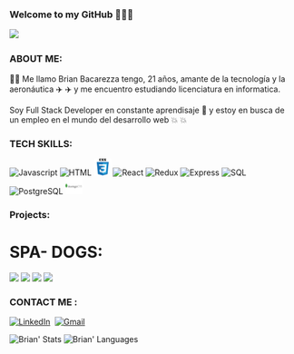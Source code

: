 ### Welcome to my GitHub  👋👨‍💻

<img src ="https://i.pinimg.com/originals/2b/d9/b3/2bd9b3f6cb8c6237d88a28ffb57654bc.gif"/>
 
 ### ABOUT ME:
 :technologist: Me llamo Brian Bacarezza tengo, 21 años, amante de la tecnología y la  aeronáutica :airplane: :airplane: y  me encuentro estudiando licenciatura en informatica.
 
Soy Full Stack Developer en constante aprendisaje :rocket: y estoy en busca de un empleo en el mundo del desarrollo web :boom: :boom:
 


### TECH SKILLS:
<p>
    <a><img height="30" alt="Javascript" src="https://camo.githubusercontent.com/1f7186a9be6da41cf90bd5d97a203962e6e47b67ac401c52e87e4afe42a25235/68747470733a2f2f75706c6f61642e77696b696d656469612e6f72672f77696b6970656469612f636f6d6d6f6e732f7468756d622f362f36612f4a6176615363726970742d6c6f676f2e706e672f34383070782d4a6176615363726970742d6c6f676f2e706e67" data-canonical-src="https://upload.wikimedia.org/wikipedia/commons/thumb/6/6a/JavaScript-logo.png/480px-JavaScript-logo.png" style="max-width:100%;"></a>
    <a><img height="30" alt="HTML" src="https://camo.githubusercontent.com/0821ae25cbd292f1c724d2fbf808a78136e61c72ec42a1a961d2be9288441930/68747470733a2f2f7777772e77332e6f72672f68746d6c2f6c6f676f2f646f776e6c6f6164732f48544d4c355f4c6f676f5f3531322e706e67" data-canonical-src="https://www.w3.org/html/logo/downloads/HTML5_Logo_512.png" style="max-width:100%;"></a>
    <a> <img height="30" alt="CSS3" src="https://raw.githubusercontent.com/github/explore/80688e429a7d4ef2fca1e82350fe8e3517d3494d/topics/css/css.png" style="max-width:100%/></a>
    <a><img height="30" alt="NodeJS" src="https://camo.githubusercontent.com/5960a94910072a8125463fe9061ca9712a6388b8b37ace636f89740bac455d61/68747470733a2f2f63646e342e69636f6e66696e6465722e636f6d2f646174612f69636f6e732f6c6f676f732d616e642d6272616e64732f3531322f3233335f4e6f64655f4a735f6c6f676f2d3531322e706e67" data-canonical-src="https://cdn4.iconfinder.com/data/icons/logos-and-brands/512/233_Node_Js_logo-512.png" style="max-width:100%;"></a>
    <a><img height="30" alt="React" src="https://camo.githubusercontent.com/42d79599b684d4449d0fab6ee8df849c39fa0148993c7680b85210494dda4599/68747470733a2f2f63646e342e69636f6e66696e6465722e636f6d2f646174612f69636f6e732f6c6f676f732d332f3630302f52656163742e6a735f6c6f676f2d3531322e706e67" data-canonical-src="https://cdn4.iconfinder.com/data/icons/logos-3/600/React.js_logo-512.png" style="max-width:100%;"></a>
    <a><img height="30" alt="Redux" src="https://camo.githubusercontent.com/d3d1874579d4c426185cc3f0b5819d05cad0e3cb0d62ce2b182daea2abab84b3/68747470733a2f2f696d672e69636f6e73382e636f6d2f636f6c6f722f34382f3030303030302f72656475782e706e67" data-canonical-src="https://img.icons8.com/color/48/000000/redux.png" style="max-width:100%;"></a>
    <a><img height="30" alt="Express" src="https://camo.githubusercontent.com/7ec3abcd6d3c307833892183db0fc207c73786e2852517daa0c5be09456663af/68747470733a2f2f656e637279707465642d74626e302e677374617469632e636f6d2f696d616765733f713d74626e3a414e6439476352504479522d586237304473614d64726b3238627431445a36785a3036317a42444b657726757371703d434155" data-canonical-src="https://encrypted-tbn0.gstatic.com/images?q=tbn:ANd9GcRPDyR-Xb70DsaMdrk28bt1DZ6xZ061zBDKew&amp;usqp=CAU" style="max-width:100%;"></a>
    <a><img height="30" alt="SQL" src="https://camo.githubusercontent.com/e1cd7d44e225fb4df5f1c3675101bccfa1a7dcaf97a4b5993262f95ecf0f1e96/68747470733a2f2f7777772e6c6f676f6c796e782e636f6d2f696d616765732f6c6f676f6c796e782f63302f63306638346439353039643636393061373063653463353936663734306336322e706e67" data-canonical-src="https://www.logolynx.com/images/logolynx/c0/c0f84d9509d6690a70ce4c596f740c62.png" style="max-width:100%;"></a>
    <a><img height="30" alt="PostgreSQL" src="https://camo.githubusercontent.com/2717985f26463c118a5e93fd5ab74cbafe4dd5c9e9a9ca4bf2af249baf4d92a7/68747470733a2f2f75706c6f61642e77696b696d656469612e6f72672f77696b6970656469612f636f6d6d6f6e732f7468756d622f322f32392f506f737467726573716c5f656c657068616e742e7376672f3132303070782d506f737467726573716c5f656c657068616e742e7376672e706e67" data-canonical-src="https://upload.wikimedia.org/wikipedia/commons/thumb/2/29/Postgresql_elephant.svg/1200px-Postgresql_elephant.svg.png" style="max-width:100%;"></a>
     <a><img height="30" alt="MongoDB"  src="https://raw.githubusercontent.com/github/explore/80688e429a7d4ef2fca1e82350fe8e3517d3494d/topics/mongodb/mongodb.png" style="max-width:100% /></a>
    <a><img height="30" alt="git" src="https://camo.githubusercontent.com/eb88d34dc21a1762c4097fb7b8a56202198c252561d7ac4fb245d8388091c3eb/68747470733a2f2f65372e706e676567672e636f6d2f706e67696d616765732f3731332f3535382f706e672d636c69706172742d636f6d70757465722d69636f6e732d70726f2d6769742d6769746875622d6c6f676f2d746578742d6c6f676f2d7468756d626e61696c2e706e67" data-canonical-src="https://e7.pngegg.com/pngimages/713/558/png-clipart-computer-icons-pro-git-github-logo-text-logo-thumbnail.png" style="max-width:100%;"></a>
</p>

### Projects:

#  SPA- DOGS:
<img src ="https://blogger.googleusercontent.com/img/a/AVvXsEiBk_-L0xkdl3mdrYRHpZ0U2ATMVQtsNrnxNHYLQ4kZmS-2gnWoaOW4YEHRy3u_uGDOKp8yusRslnj9gsbA5Q8Ee3d9GCQIOxnDG2N-mSszdLaKs69sdIlEOWvvbu9jHO8n4XEHSvU_mfUw4ZI5a90e3dqtp-B6M8FlszjxGZUl-kkMEqCJa1uMK53r2w=w532-h193"/>

<img src ="https://blogger.googleusercontent.com/img/a/AVvXsEhLvRytSokJ8k2znmWxcQuhOdeNs6PDD5GuNsjocXobFjV3-6jS8o6rL-jXgNuMudhL2Im3rEbOqsaZlub_we0VQpWrBA74eJQZR5qImn-KQGBxeZJz9S4_dni-TluXNdpYPec3auNouqlXXjn_seiYdFrqnCeUSubC1Fbbk5mzQU34DyUI9n14GpcfaQ=w507-h288"/>

<img src="https://blogger.googleusercontent.com/img/a/AVvXsEhe0-js2HC_yprsRquKNXjjfIqyrRc2AV1cPvw1bDywopBJ7STnSPoxFyCEP86IrtdhlvdtsCXcLvUewe0VFeUk_-Hnyrx_BfrsEvycJry9sojD5eD32Hk6T0aVX1OWUNJN71l5JXL2AnGR9txawmzM-iFNEUY_GfruTRKB_d82IWS3JYY9hkQeFkHd-w=w467-h225"/>

<img  src ="https://blogger.googleusercontent.com/img/a/AVvXsEhxsxUgA26Zy_JG-kkBkyzuWdmNILEYbLUXnapW6GWuhaaOh8amkOV09maAYjJZguJv1TVpUi_astWYgfvoc6BcAWWFYPInvBP-XL1uuQtenEYQdSID743bUPNhV6_rnEGrSfDPci2jZockxMkHZDMPGGanfvuYzKmEQUtQYY8oay7qLYRzVjHTdThmKA=w522-h276"/>







### CONTACT ME :

<a href="https://www.linkedin.com/in/brian-bacarezza/"><img src="https://img.shields.io/badge/linkedin-%230077B5.svg?&style=for-the-badge&logo=linkedin&logoColor=white" alt="LinkedIn" /></a>&nbsp;
<a href="brianbn0@gmail.com?subject=Hola%20Jiji"><img src="https://img.shields.io/badge/gmail-%23D14836.svg?&style=for-the-badge&logo=gmail&logoColor=white" alt="Gmail"/></a>&nbsp;


<!--
**brianbacca/brianbacca** is a ✨ _special_ ✨ repository because its `README.md` (this file) appears on your GitHub profile.

Here are some ideas to get you started:

-->
![Brian' Stats](https://github-readme-stats.vercel.app/api?username=brianbacca&show_icons=true&theme=buefy)
![Brian' Languages](https://github-readme-stats.vercel.app/api/top-langs/?username=brianbacca&hide=jupyter%20notebook&layout=compact)
